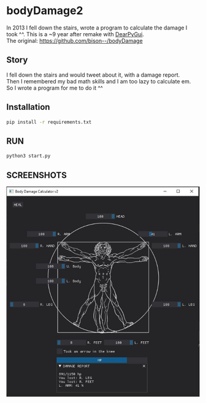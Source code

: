 # bodyDamage2
In 2013 I fell down the stairs, wrote a program to calculate the damage I took ^^. This is a ~9 year after remake with [DearPyGui](https://github.com/hoffstadt/DearPyGui).  
The original: https://github.com/bison--/bodyDamage

## Story ##

I fell down the stairs and would tweet about it, with a damage report.  
Then I remembered my bad math skills and I am too lazy to calculate em.  
So I wrote a program for me to do it ^^

## Installation ##

```bash
pip install -r requirements.txt
```

## RUN ##

```bash
python3 start.py
```

## SCREENSHOTS ##

![Body Damage 2](./screenshots/bodyDamage2.jpg?raw=true "Body Damage 2")
